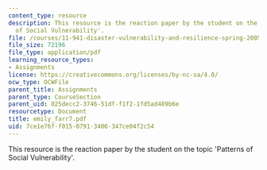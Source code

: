 ```yaml
---
content_type: resource
description: This resource is the reaction paper by the student on the topic 'Patterns
  of Social Vulnerability'.
file: /courses/11-941-disaster-vulnerability-and-resilience-spring-2005/7ce1e76ff01507913406347ce04f2c54_emily_farr7.pdf
file_size: 72196
file_type: application/pdf
learning_resource_types:
- Assignments
license: https://creativecommons.org/licenses/by-nc-sa/4.0/
ocw_type: OCWFile
parent_title: Assignments
parent_type: CourseSection
parent_uid: 025decc2-3746-51df-f1f2-1fd5ad489b6e
resourcetype: Document
title: emily_farr7.pdf
uid: 7ce1e76f-f015-0791-3406-347ce04f2c54
---
```

This resource is the reaction paper by the student on the topic 'Patterns of Social Vulnerability'.